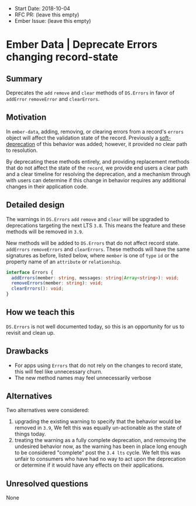- Start Date: 2018-10-04
- RFC PR: (leave this empty)
- Ember Issue: (leave this empty)

# Ember Data | Deprecate Errors changing record-state

## Summary

Deprecates the `add` `remove` and `clear` methods of `DS.Errors` in favor of `addError`
 `removeError` and `clearErrors`.

## Motivation

In `ember-data`, adding, removing, or clearing errors from a record's `errors` object
 will affect the validation state of the record. Previously a [soft-deprecation](https://github.com/emberjs/data/pull/3853) of
 this behavior was added; however, it provided no clear path to resolution. 

By deprecating these methods entirely, and providing replacement methods that do not
 affect the state of the `record`, we provide end users a clear path and a clear timeline
 for resolving the deprecation, and a mechanism through with users can determine if this
 change in behavior requires any additional changes in their application code.

## Detailed design

The warnings in `DS.Errors` `add` `remove` and `clear` will be upgraded to deprecations
 targeting the next LTS `3.8`. This means the feature and these methods will be removed
 in `3.9`.

New methods will be added to `DS.Errors` that do not affect record state. `addErrors` `removeErrors`
 and `clearErrors`. These methods will have the same signatures as before, listed below, where
 `member` is one of `type` `id` or the property name of an `attribute` or `relationship`.

```typescript
interface Errors {
  addErrors(member: string, messages: string|Array<string>): void;
  removeErrors(member: string): void;
  clearErrors(): void;
}
```

## How we teach this

`DS.Errors` is not well documented today, so this is an opportunity for us to revisit and
 clean up.

## Drawbacks

- For apps using `Errors` that do not rely on the changes to record state, this will feel like
 unnecessary churn.
- The new method names may feel unnecessarily verbose

## Alternatives

Two alternatives were considered:

1) upgrading the existing warning to specify that the behavior would be removed in `3.9`,
   We felt this was equally un-actionable as the state of things today.
2) treating the warning as a fully complete deprecation, and removing the undesired behavior now,
   as the warning has been in place long enough to be considered "complete" post the `3.4 lts` cycle.
   We felt this was unfair to consumers who have had no way to act upon the deprecation or determine
   if it would have any effects on their applications.

## Unresolved questions

None
